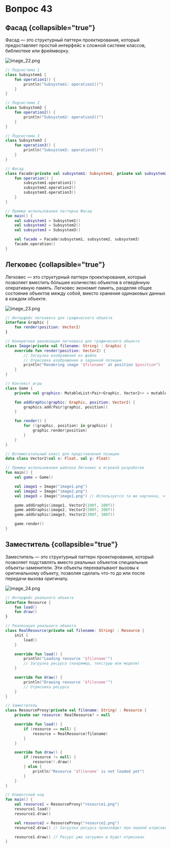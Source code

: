 # Вопрос 43

## Фасад {collapsible="true"}

Фасад — это структурный паттерн проектирования, который предоставляет простой интерфейс к сложной системе классов, библиотеке или фреймворку.

![image_22.png](image_22.png)

```Kotlin
// Подсистема 1
class Subsystem1 {
    fun operation1() {
        println("Subsystem1: operation1()")
    }
}

// Подсистема 2
class Subsystem2 {
    fun operation2() {
        println("Subsystem2: operation2()")
    }
}

// Подсистема 3
class Subsystem3 {
    fun operation3() {
        println("Subsystem3: operation3()")
    }
}

// Фасад
class Facade(private val subsystem1: Subsystem1, private val subsystem2: Subsystem2, private val subsystem3: Subsystem3) {
    fun operation() {
        subsystem1.operation1()
        subsystem2.operation2()
        subsystem3.operation3()
    }
}

// Пример использования паттерна Фасад
fun main() {
    val subsystem1 = Subsystem1()
    val subsystem2 = Subsystem2()
    val subsystem3 = Subsystem3()

    val facade = Facade(subsystem1, subsystem2, subsystem3)
    facade.operation()
}
```

## Легковес {collapsible="true"}

Легковес — это структурный паттерн проектирования, который позволяет вместить бóльшее количество объектов в отведённую оперативную память. Легковес экономит память, разделяя общее состояние объектов между собой, вместо хранения одинаковых данных в каждом объекте. 

![image_23.png](image_23.png)

```Kotlin
// Интерфейс легковеса для графического объекта
interface Graphic {
    fun render(position: Vector2)
}

// Конкретная реализация легковеса для графического объекта
class Image(private val filename: String) : Graphic {
    override fun render(position: Vector2) {
        // Загрузка изображения из файла
        // Отрисовка изображения в заданной позиции
        println("Rendering image '$filename' at position $position")
    }
}

// Контекст игры
class Game {
    private val graphics: MutableList<Pair<Graphic, Vector2>> = mutableListOf()

    fun addGraphic(graphic: Graphic, position: Vector2) {
        graphics.add(Pair(graphic, position))
    }

    fun render() {
        for ((graphic, position) in graphics) {
            graphic.render(position)
        }
    }
}

// Вспомогательный класс для представления позиции
data class Vector2(val x: Float, val y: Float)

// Пример использования шаблона Легковес в игровой разработке
fun main() {
    val game = Game()

    val image1 = Image("image1.png")
    val image2 = Image("image2.png")
    val image3 = Image("image1.png") // Используется та же картинка, что и image1

    game.addGraphic(image1, Vector2(100f, 100f))
    game.addGraphic(image2, Vector2(200f, 200f))
    game.addGraphic(image3, Vector2(300f, 300f))

    game.render()
}
```

## Заместитель {collapsible="true"}

Заместитель — это структурный паттерн проектирования, который позволяет подставлять вместо реальных объектов специальные объекты-заменители. Эти объекты перехватывают вызовы к оригинальному объекту, позволяя
сделать что-то до или после передачи вызова оригиналу.

![image_24.png](image_24.png)

```Kotlin
// Интерфейс реального объекта
interface Resource {
    fun load()
    fun draw()
}

// Реализация реального объекта
class RealResource(private val filename: String) : Resource {
    init {
        load()
    }

    override fun load() {
        println("Loading resource '$filename'")
        // Загрузка ресурса (например, текстуры или модели)
    }

    override fun draw() {
        println("Drawing resource '$filename'")
        // Отрисовка ресурса
    }
}

// Заместитель
class ResourceProxy(private val filename: String) : Resource {
    private var resource: RealResource? = null

    override fun load() {
        if (resource == null) {
            resource = RealResource(filename)
        }
    }

    override fun draw() {
        if (resource != null) {
            resource!!.draw()
        } else {
            println("Resource '$filename' is not loaded yet")
        }
    }
}

// Клиентский код
fun main() {
    val resource1 = ResourceProxy("resource1.png")
    resource1.load()
    resource1.draw()

    val resource2 = ResourceProxy("resource2.png")
    resource2.draw() // Загрузка ресурса произойдет при первой отрисовке

    resource1.draw() // Ресурс уже загружен и будет отрисован
}
```